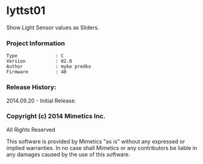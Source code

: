 lyttst01
========

Show Light Sensor values as Sliders.

### Project Information
```
Type              : C
Version           : 02.0
Author            : myke predko
Firmware          : 40
```


### Release History:
2014.09.20 - Initial Release.

### Copyright (c) 2014 Mimetics Inc.
All Rights Reserved

This software is provided by Mimetics "as is" without any expressed or implied warranties.  In no case shall Mimetics or any contributors be liable in any damages caused by the use of this software.  
